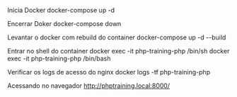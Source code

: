 Inicia Docker
docker-compose up -d

Encerrar Doker
docker-compose down

Levantar o docker com rebuild do container
docker-compose up -d --build

Entrar no shell do container
docker exec -it php-training-php /bin/sh
docker exec -it php-training-php /bin/bash

Verificar os logs de acesso do nginx
docker logs -tf php-training-php

Acessando no navegador
http://phptraining.local:8000/